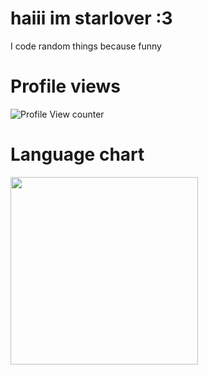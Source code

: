 # haiii im starlover :3

I code random things because funny

# Profile views                                                    

![Profile View counter](https://komarev.com/ghpvc/?username=Starlovermwah&color=ff0000&style=for-the-badge)                       

# Language chart

<img width=300px src="https://github-readme-stats.vercel.app/api/top-langs/?username=Starlovermwah&layout=compact&theme=dark">
